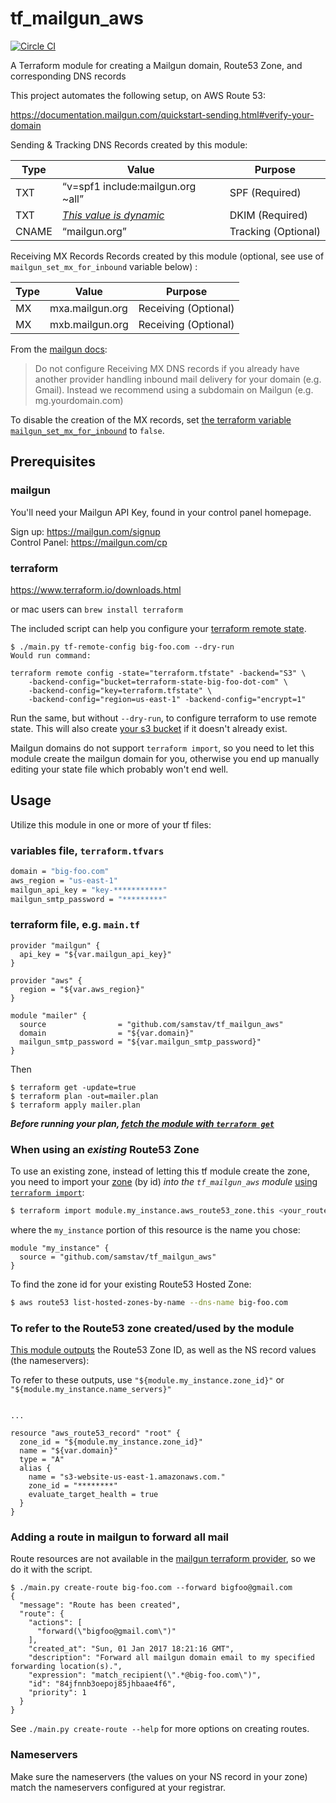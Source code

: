 # tf_mailgun_aws  
[![Circle CI](https://circleci.com/gh/samstav/tf_mailgun_aws/tree/master.svg?style=shield)](https://circleci.com/gh/samstav/tf_mailgun_aws)

A Terraform module for creating a Mailgun domain, Route53 Zone, and corresponding DNS records

This project automates the following setup, on AWS Route 53:

https://documentation.mailgun.com/quickstart-sending.html#verify-your-domain

Sending & Tracking DNS Records created by this module:  

| Type | Value | Purpose |
| --- | --- | ---|
| TXT | “v=spf1 include:mailgun.org ~all” | SPF (Required) |
| TXT | [_This value is dynamic_](https://documentation.mailgun.com/quickstart-sending.html#add-sending-tracking-dns-records)| DKIM (Required) |
| CNAME | “mailgun.org” | Tracking (Optional) |

Receiving MX Records Records created by this module (optional, see use of `mailgun_set_mx_for_inbound` variable below) :  

| Type | Value | Purpose |
| --- | --- | ---|
| MX | mxa.mailgun.org | Receiving (Optional) |
| MX | mxb.mailgun.org	| Receiving (Optional) |

From the [mailgun docs](https://documentation.mailgun.com/quickstart-receiving.html#add-receiving-mx-records):

> Do not configure Receiving MX DNS records if you already have another provider handling inbound mail delivery for your domain (e.g. Gmail). Instead we recommend using a subdomain on Mailgun (e.g. mg.yourdomain.com)

To disable the creation of the MX records, set [the terraform variable `mailgun_set_mx_for_inbound`](https://github.com/samstav/tf_mailgun_aws/blob/6c58d8bc8699866337816f3f583c97bb40105423/variables.tf#L20-L23) to `false`. 

## Prerequisites

### mailgun

You'll need your Mailgun API Key, found in your control panel homepage. 

Sign up: https://mailgun.com/signup  
Control Panel: https://mailgun.com/cp

### terraform

https://www.terraform.io/downloads.html

or mac users can `brew install terraform`

The included script can help you configure your [terraform remote state](https://www.terraform.io/docs/state/remote/).

```
$ ./main.py tf-remote-config big-foo.com --dry-run
Would run command:

terraform remote config -state="terraform.tfstate" -backend="S3" \
    -backend-config="bucket=terraform-state-big-foo-dot-com" \
    -backend-config="key=terraform.tfstate" \
    -backend-config="region=us-east-1" -backend-config="encrypt=1"
```

Run the same, but without `--dry-run`, to configure terraform to use remote state. This will also create [your s3 bucket](https://www.terraform.io/docs/state/remote/s3.html) if it doesn't already exist.

Mailgun domains do not support `terraform import`, so you need to let this module
create the mailgun domain for you, otherwise you end up manually editing your
state file which probably won't end well.

## Usage

Utilize this module in one or more of your tf files:

### variables file, `terraform.tfvars`  

```bash
domain = "big-foo.com"
aws_region = "us-east-1"
mailgun_api_key = "key-***********"
mailgun_smtp_password = "*********"
```

### terraform file, e.g. `main.tf`  

```hcl
provider "mailgun" {
  api_key = "${var.mailgun_api_key}"
}

provider "aws" {
  region = "${var.aws_region}"
}

module "mailer" {
  source                = "github.com/samstav/tf_mailgun_aws"
  domain                = "${var.domain}"
  mailgun_smtp_password = "${var.mailgun_smtp_password}"
}
```

Then

```
$ terraform get -update=true
$ terraform plan -out=mailer.plan
$ terraform apply mailer.plan
```

__*Before running your plan, [fetch the module with `terraform get`](https://www.terraform.io/docs/commands/get.html)*__

### When using an _existing_ Route53 Zone

To use an existing zone, instead of letting this tf module create the zone,
you need to import your [zone](https://www.terraform.io/docs/providers/aws/r/route53_zone.html) (by id) *into the `tf_mailgun_aws` module* [using `terraform import`](https://www.terraform.io/docs/import/):

```bash
$ terraform import module.my_instance.aws_route53_zone.this <your_route53_zone_id>
```

where the `my_instance` portion of this resource is the name you chose:

```hcl
module "my_instance" {
  source = "github.com/samstav/tf_mailgun_aws"
}
```

To find the zone id for your existing Route53 Hosted Zone:

```bash
$ aws route53 list-hosted-zones-by-name --dns-name big-foo.com
```

### To refer to the Route53 zone created/used by the module

[This module outputs](https://github.com/samstav/tf_mailgun_aws/blob/master/outputs.tf) the Route53 Zone ID, as well as the NS record values (the nameservers):

To refer to these outputs, use `"${module.my_instance.zone_id}"` or `"${module.my_instance.name_servers}"`

```hcl

...

resource "aws_route53_record" "root" {
  zone_id = "${module.my_instance.zone_id}"
  name = "${var.domain}"
  type = "A"
  alias {
    name = "s3-website-us-east-1.amazonaws.com."
    zone_id = "********"
    evaluate_target_health = true
  }
}
```

### Adding a route in mailgun to forward all mail

Route resources are not available in the [mailgun terraform provider](https://www.terraform.io/docs/providers/mailgun/), so we do it with the script.

```
$ ./main.py create-route big-foo.com --forward bigfoo@gmail.com
{
  "message": "Route has been created",
  "route": {
    "actions": [
      "forward(\"bigfoo@gmail.com\")"
    ],
    "created_at": "Sun, 01 Jan 2017 18:21:16 GMT",
    "description": "Forward all mailgun domain email to my specified forwarding location(s).",
    "expression": "match_recipient(\".*@big-foo.com\")",
    "id": "84jfnnb3oepoj85jhbaae4f6",
    "priority": 1
  }
}
```

See `./main.py create-route --help` for more options on creating routes. 

### Nameservers

Make sure the nameservers (the values on your NS record in your zone) match the nameservers configured at your registrar.
